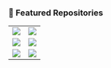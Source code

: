 ### 📌 Featured Repositories  

<table>
  <tr>
    <td>
      <a href="https://github.com/alvi-codes/ExecEngine">
        <img src="https://github-readme-stats.vercel.app/api/pin/?username=alvi-codes&repo=ExecEngine&theme=gotham" />
      </a>
    </td>
    <td>
      <a href="https://github.com/alvi-codes/TrigoCore">
        <img src="https://github-readme-stats.vercel.app/api/pin/?username=alvi-codes&repo=TrigoCore&theme=gotham" />
      </a>
    </td>
  </tr>
  <tr>
    <td>
      <a href="https://github.com/alvi-codes/RiskyCPU">
        <img src="https://github-readme-stats.vercel.app/api/pin/?username=alvi-codes&repo=RiskyCPU&theme=gotham" />
      </a>
    </td>
    <td>
      <a href="https://github.com/alvi-codes/FlappyGA">
        <img src="https://github-readme-stats.vercel.app/api/pin/?username=alvi-codes&repo=FlappyGA&theme=gotham" />
      </a>
    </td>
  </tr>
  <tr>
    <td>
      <a href="https://github.com/alvi-codes/SkiGuard">
        <img src="https://github-readme-stats.vercel.app/api/pin/?username=alvi-codes&repo=SkiGuard&theme=gotham" />
      </a>
    </td>
    <td>
      <a href="https://github.com/alvi-codes/MazeMaster">
        <img src="https://github-readme-stats.vercel.app/api/pin/?username=alvi-codes&repo=MazeMaster&theme=gotham" />
      </a>
    </td>
  </tr>
</table>
